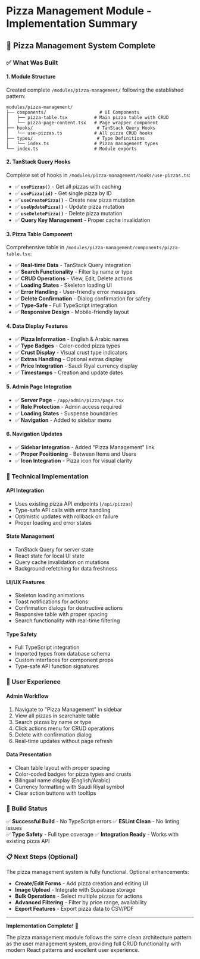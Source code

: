 # Pizza Management Module - Implementation Summary

## 🍕 Pizza Management System Complete

### ✅ What Was Built

#### **1. Module Structure**

Created complete `/modules/pizza-management/` following the established pattern:

```
modules/pizza-management/
├── components/                    # UI Components
│   ├── pizza-table.tsx          # Main pizza table with CRUD
│   └── pizza-page-content.tsx   # Page wrapper component
├── hooks/                        # TanStack Query Hooks
│   └── use-pizzas.ts            # All pizza CRUD hooks
├── types/                        # Type Definitions
│   └── index.ts                 # Pizza management types
└── index.ts                     # Module exports
```

#### **2. TanStack Query Hooks**

Complete set of hooks in `/modules/pizza-management/hooks/use-pizzas.ts`:

- ✅ **`usePizzas()`** - Get all pizzas with caching
- ✅ **`usePizza(id)`** - Get single pizza by ID
- ✅ **`useCreatePizza()`** - Create new pizza mutation
- ✅ **`useUpdatePizza()`** - Update pizza mutation
- ✅ **`useDeletePizza()`** - Delete pizza mutation
- ✅ **Query Key Management** - Proper cache invalidation

#### **3. Pizza Table Component**

Comprehensive table in `/modules/pizza-management/components/pizza-table.tsx`:

- ✅ **Real-time Data** - TanStack Query integration
- ✅ **Search Functionality** - Filter by name or type
- ✅ **CRUD Operations** - View, Edit, Delete actions
- ✅ **Loading States** - Skeleton loading UI
- ✅ **Error Handling** - User-friendly error messages
- ✅ **Delete Confirmation** - Dialog confirmation for safety
- ✅ **Type-Safe** - Full TypeScript integration
- ✅ **Responsive Design** - Mobile-friendly layout

#### **4. Data Display Features**

- ✅ **Pizza Information** - English & Arabic names
- ✅ **Type Badges** - Color-coded pizza types
- ✅ **Crust Display** - Visual crust type indicators
- ✅ **Extras Handling** - Optional extras display
- ✅ **Price Integration** - Saudi Riyal currency display
- ✅ **Timestamps** - Creation and update dates

#### **5. Admin Page Integration**

- ✅ **Server Page** - `/app/admin/pizza/page.tsx`
- ✅ **Role Protection** - Admin access required
- ✅ **Loading States** - Suspense boundaries
- ✅ **Navigation** - Added to sidebar menu

#### **6. Navigation Updates**

- ✅ **Sidebar Integration** - Added "Pizza Management" link
- ✅ **Proper Positioning** - Between Items and Users
- ✅ **Icon Integration** - Pizza icon for visual clarity

### 🔧 Technical Implementation

#### **API Integration**

- Uses existing pizza API endpoints (`/api/pizzas`)
- Type-safe API calls with error handling
- Optimistic updates with rollback on failure
- Proper loading and error states

#### **State Management**

- TanStack Query for server state
- React state for local UI state
- Query cache invalidation on mutations
- Background refetching for data freshness

#### **UI/UX Features**

- Skeleton loading animations
- Toast notifications for actions
- Confirmation dialogs for destructive actions
- Responsive table with proper spacing
- Search functionality with real-time filtering

#### **Type Safety**

- Full TypeScript integration
- Imported types from database schema
- Custom interfaces for component props
- Type-safe API function signatures

### 🎯 User Experience

#### **Admin Workflow**

1. Navigate to "Pizza Management" in sidebar
2. View all pizzas in searchable table
3. Search pizzas by name or type
4. Click actions menu for CRUD operations
5. Delete with confirmation dialog
6. Real-time updates without page refresh

#### **Data Presentation**

- Clean table layout with proper spacing
- Color-coded badges for pizza types and crusts
- Bilingual name display (English/Arabic)
- Currency formatting with Saudi Riyal symbol
- Clear action buttons with tooltips

### 🚀 Build Status

✅ **Successful Build** - No TypeScript errors
✅ **ESLint Clean** - No linting issues  
✅ **Type Safety** - Full type coverage
✅ **Integration Ready** - Works with existing pizza API

### 📋 Next Steps (Optional)

The pizza management system is fully functional. Optional enhancements:

- **Create/Edit Forms** - Add pizza creation and editing UI
- **Image Upload** - Integrate with Supabase storage
- **Bulk Operations** - Select multiple pizzas for actions
- **Advanced Filtering** - Filter by price range, availability
- **Export Features** - Export pizza data to CSV/PDF

---

**Implementation Complete!** 🎉

The pizza management module follows the same clean architecture pattern as the user management system, providing full CRUD functionality with modern React patterns and excellent user experience.
